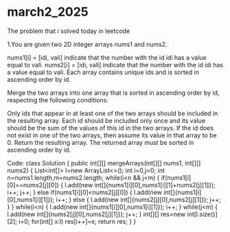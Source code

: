 # march2_2025
The problem that i solved today in leetcode

1.You are given two 2D integer arrays nums1 and nums2.

nums1[i] = [idi, vali] indicate that the number with the id idi has a value equal to vali.
nums2[i] = [idi, vali] indicate that the number with the id idi has a value equal to vali.
Each array contains unique ids and is sorted in ascending order by id.

Merge the two arrays into one array that is sorted in ascending order by id, respecting the following conditions:

Only ids that appear in at least one of the two arrays should be included in the resulting array.
Each id should be included only once and its value should be the sum of the values of this id in the two arrays. If the id does not exist in one of the two arrays, then assume its value in that array to be 0.
Return the resulting array. The returned array must be sorted in ascending order by id.

Code:
class Solution {
    public int[][] mergeArrays(int[][] nums1, int[][] nums2) {
        List<int[]> l=new ArrayList<>();
        int i=0,j=0;
        int n=nums1.length,m=nums2.length;
        while(i<n && j<m)
        {
            if(nums1[i][0]==nums2[j][0])
            {
                l.add(new int[]{nums1[i][0],nums1[i][1]+nums2[j][1]});
                i++;
                j++;
            }
            else if(nums1[i][0]<nums2[j][0])
            {
                l.add(new int[]{nums1[i][0],nums1[i][1]});
                i++;
            }
            else
            {
                l.add(new int[]{nums2[j][0],nums2[j][1]});
                j++;
            }
        }
        while(i<n)
        {
            l.add(new int[]{nums1[i][0],nums1[i][1]});
            i++;
        }
        while(j<m)
        {
            l.add(new int[]{nums2[j][0],nums2[j][1]});
            j++;
        }
        int[][] res=new int[l.size()][2];
        i=0;
        for(int[] x:l)
            res[i++]=x;
        return res;
    }
}

